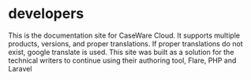 # developers
This is the documentation site for CaseWare Cloud. It supports multiple products, versions, and proper translations. If proper translations do not exist, google translate is used. This site was built as a solution for the technical writers to continue using their authoring tool, Flare,  PHP and Laravel
